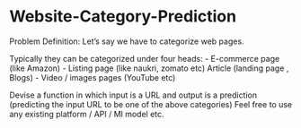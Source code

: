 # Website-Category-Prediction
Problem Definition: Let’s say we have to categorize web pages. 

Typically they can be categorized under four heads: - E-commerce page (like Amazon) - Listing page (like naukri, zomato etc) 
Article (landing page , Blogs) - Video / images pages (YouTube etc)  

Devise a function in which input is a URL and output is a prediction (predicting the input URL to be one of the above categories) Feel free to use any existing platform / API / Ml model etc.
